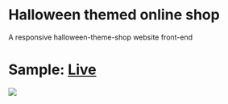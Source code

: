 # Halloween themed online shop
A responsive halloween-theme-shop website front-end

# Sample: <a href="https://mnhwt0108.github.io/halloween-theme-shop/">Live</a>

<img src="https://cdn.discordapp.com/attachments/919497044110999606/1119143655794544681/image.png">
